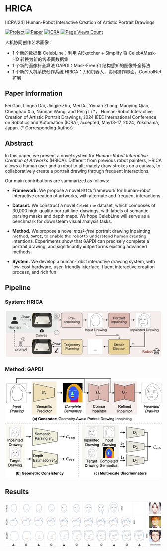 # HRICA
[ICRA'24] Human-Robot Interactive Creation of Artistic Portrait Drawings

[![Project](https://img.shields.io/badge/Project-ongoing-green.svg)](https://github.com/fei-aiart/HRICA/)
[![Paper](https://img.shields.io/badge/Paper-accepted-b31b1b.svg)]()
[![ICRA](https://img.shields.io/badge/ICRA-2024-blue)]()
[![Page Views Count](https://badges.toozhao.com/badges/01HK9CDZTS7T8NVHKHGJB3QZSZ/green.svg)](https://badges.toozhao.com/stats/01HK9CDZTS7T8NVHKHGJB3QZSZ "Get your own page views count badge on badges.toozhao.com")

人机协同创作艺术画像：
- 1 个新的数据集 CelebLine：利用 AiSketcher + Simplify 将 CelebAMask-HQ 转换为新的线条画数据集
- 1 个新的画像补全算法 GAPDI：Mask-Free 和 结构感知的图像补全算法
- 1 个新的人机系统创作系统 HRICA：人和机器人，协同操作界面，ControlNet扩展

## Paper Information

Fei Gao, Lingna Dai, Jingjie Zhu, Mei Du, Yiyuan Zhang, Maoying Qiao, Chenghao Xia, Nannan Wang, and Peng Li \*，
Human-Robot Interactive Creation of Artistic Portrait Drawings, 
2024 IEEE International Conference on Robotics and Automation (ICRA), accepted, May13-17, 2024, Yokohama, Japan. 
(\* Corresponding Author)

## Abstract

In this paper, we present a novel system for *Human-Robot Interactive Creation of Artworks* (HRICA). Different from previous robot painters, HRICA allows a human user and a robot to alternately draw strokes on a canvas, to collaboratively create a portrait drawing through frequent interactions. 

Our main contributions are summarized as follows:

- **Framework.** We propose a novel `HRICA` framework for human-robot interactive creation of artworks, with alternate and frequent interactions.  

- **Dataset.** We construct a novel `CelebLine` dataset, which composes of 30,000 high-quality portrait line-drawings, with labels of semantic parsing masks and depth maps. We hope CelebLine will serve as a benchmark for downsteam visual analysis tasks. 

- **Method.** We propose a novel *mask-free* portrait drawing inpainting method, `GAPDI`, to enable the robot to understand human creating intentions. Experiments show that GAPDI can precisely complete a portrait drawing, and significantly outperforms existing advanced methods.

- **System.** We develop a human-robot interactive drawing system, with low-cost hardware, user-friendly interface, fluent interactive creation process, and rich fun.


## Pipeline

### System: HRICA
![HRICA](./HRICA.jpg)

### Method: GAPDI 
![GAPDI](./GAPDI.jpg)


## Results
![Results_HRICA](./results_HRICA.jpg)
